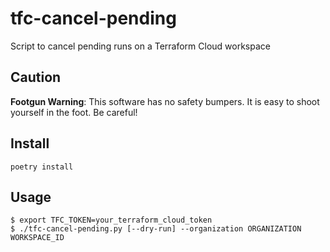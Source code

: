 tfc-cancel-pending
=================

Script to cancel pending runs on a Terraform Cloud workspace


Caution
-------

**Footgun Warning**: This software has no safety bumpers.  It is easy to shoot
yourself in the foot.  Be careful!


Install
-------

```
poetry install
```


Usage
-----

```console
$ export TFC_TOKEN=your_terraform_cloud_token
$ ./tfc-cancel-pending.py [--dry-run] --organization ORGANIZATION WORKSPACE_ID
```
